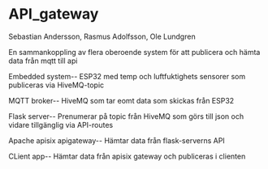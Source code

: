 # API_gateway

Sebastian Andersson, Rasmus Adolfsson, Ole Lundgren

En sammankoppling av flera oberoende system för att publicera och hämta data från mqtt till api

Embedded system--
ESP32 med temp och luftfuktighets sensorer som publiceras via HiveMQ-topic

MQTT broker--
HiveMQ som tar eomt data som skickas från ESP32

Flask server--
Prenumerar på topic från HiveMQ som görs till json och vidare tillgänglig via API-routes

Apache apisix apigateway--
Hämtar data från flask-serverns API

CLient app--
Hämtar data från apisix gateway och publiceras i clienten
